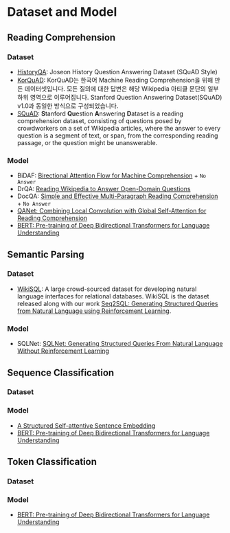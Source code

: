 # Dataset and Model

## Reading Comprehension

### Dataset

- [HistoryQA](https://oss.navercorp.com/ClovaAI-PJT/HistoryQA): Joseon History Question Answering Dataset (SQuAD Style)
- [KorQuAD](https://korquad.github.io/): KorQuAD는 한국어 Machine Reading Comprehension을 위해 만든 데이터셋입니다. 모든 질의에 대한 답변은 해당 Wikipedia 아티클 문단의 일부 하위 영역으로 이루어집니다. Stanford Question Answering Dataset(SQuAD) v1.0과 동일한 방식으로 구성되었습니다.
- [SQuAD](https://rajpurkar.github.io/SQuAD-explorer/): **S**tanford **Qu**estion **A**nswering **D**ataset is a reading comprehension dataset, consisting of questions posed by crowdworkers on a set of Wikipedia articles, where the answer to every question is a segment of text, or span, from the corresponding reading passage, or the question might be unanswerable.

### Model

- BiDAF: [Birectional Attention Flow for Machine Comprehension](https://arxiv.org/abs/1611.01603) + `No Answer`
- DrQA: [Reading Wikipedia to Answer Open-Domain Questions](https://arxiv.org/abs/1704.00051)
- DocQA: [Simple and Effective Multi-Paragraph Reading Comprehension](https://arxiv.org/abs/1710.10723) + `No Answer`
- [QANet: Combining Local Convolution with Global Self-Attention for Reading Comprehension ](https://arxiv.org/abs/1804.09541)
- [BERT: Pre-training of Deep Bidirectional Transformers for Language Understanding](https://arxiv.org/abs/1810.04805)

## Semantic Parsing

### Dataset

- [WikiSQL](https://github.com/salesforce/WikiSQL): A large crowd-sourced dataset for developing natural language interfaces for relational databases. WikiSQL is the dataset released along with our work [Seq2SQL: Generating Structured Queries from Natural Language using Reinforcement Learning](http://arxiv.org/abs/1709.00103).


### Model

- SQLNet: [SQLNet: Generating Structured Queries From Natural Language Without Reinforcement Learning](https://arxiv.org/abs/1711.04436)


## Sequence Classification

### Dataset

### Model

- [A Structured Self-attentive Sentence Embedding](https://arxiv.org/abs/1703.03130)
- [BERT: Pre-training of Deep Bidirectional Transformers for Language Understanding](https://arxiv.org/abs/1810.04805)

## Token Classification

### Dataset

### Model

- [BERT: Pre-training of Deep Bidirectional Transformers for Language Understanding](https://arxiv.org/abs/1810.04805)